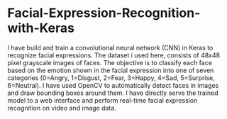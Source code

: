 # Facial-Expression-Recognition-with-Keras
I have build and train a convolutional neural network (CNN) in Keras to recognize facial expressions. 
The dataset i used here, consists of 48x48 pixel grayscale images of faces. 
The objective is to classify each face based on the emotion shown in the facial expression into one of seven categories (0=Angry, 1=Disgust, 2=Fear, 3=Happy, 4=Sad, 5=Surprise, 6=Neutral). 
I have used OpenCV to automatically detect faces in images and draw bounding boxes around them. 
I have directly serve the trained model to a web interface and perform real-time facial expression recognition on video and image data.
